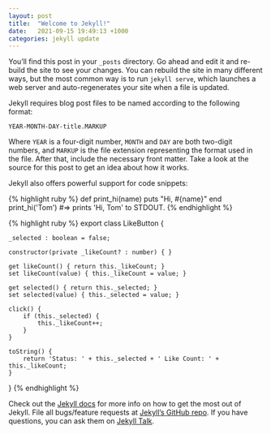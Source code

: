 ```yaml
---
layout: post
title:  "Welcome to Jekyll!"
date:   2021-09-15 19:49:13 +1000
categories: jekyll update
---
```

You’ll find this post in your `_posts` directory. Go ahead and edit it and re-build the site to see your changes. You can rebuild the site in many different ways, but the most common way is to run `jekyll serve`, which launches a web server and auto-regenerates your site when a file is updated.

Jekyll requires blog post files to be named according to the following format:

`YEAR-MONTH-DAY-title.MARKUP`

Where `YEAR` is a four-digit number, `MONTH` and `DAY` are both two-digit numbers, and `MARKUP` is the file extension representing the format used in the file. After that, include the necessary front matter. Take a look at the source for this post to get an idea about how it works.

Jekyll also offers powerful support for code snippets:

{% highlight ruby %}
def print_hi(name)
  puts "Hi, #{name}"
end
print_hi('Tom')
#=> prints 'Hi, Tom' to STDOUT.
{% endhighlight %}

{% highlight ruby %}
export class LikeButton {

    _selected : boolean = false;

    constructor(private _likeCount? : number) { }

    get likeCount() { return this._likeCount; }
    set likeCount(value) { this._likeCount = value; }

    get selected() { return this._selected; }
    set selected(value) { this._selected = value; }

    click() {
        if (this._selected) {
            this._likeCount++;
        }
    }

    toString() {
        return 'Status: ' + this._selected + ' Like Count: ' + this._likeCount;
    }
}
{% endhighlight %}

Check out the [Jekyll docs][jekyll-docs] for more info on how to get the most out of Jekyll. File all bugs/feature requests at [Jekyll’s GitHub repo][jekyll-gh]. If you have questions, you can ask them on [Jekyll Talk][jekyll-talk].

[jekyll-docs]: https://jekyllrb.com/docs/home
[jekyll-gh]:   https://github.com/jekyll/jekyll
[jekyll-talk]: https://talk.jekyllrb.com/
